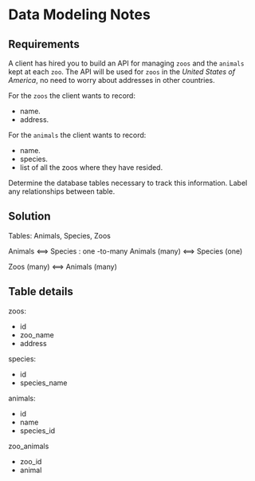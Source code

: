 # Data Modeling Notes

## Requirements

A client has hired you to build an API for managing `zoos` and the `animals` kept at each `zoo`. The API will be used for `zoos` in the _United States of America_, no need to worry about addresses in other countries.

For the `zoos` the client wants to record:

- name.
- address.

For the `animals` the client wants to record:

- name.
- species.
- list of all the zoos where they have resided.

Determine the database tables necessary to track this information.
Label any relationships between table.

## Solution 

Tables: Animals, Species, Zoos

Animals <==> Species : one -to-many
Animals (many) <==> Species (one)

Zoos (many) <==> Animals (many)

## Table details

zoos:
- id
- zoo_name
- address

species:
- id
- species_name

animals:
- id
- name
- species_id


zoo_animals
- zoo_id
- animal